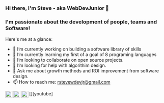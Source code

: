 ### Hi there, I'm Steve - aka WebDevJunior 👋

### I'm passionate about the development of people, teams and Software!

<!-- **steveWDamesJr/steveWDamesJr** is a ✨ _special_ ✨ repository because its `README.md` (this file) appears on your GitHub profile. -->

Here's me at a glance:

- 🔭 I’m currently working on building a software library of skills
- 🌱 I’m currently learning my first of a goal of 8 programing languages
- 👯 I’m looking to collaborate on open source projects. 
- 🤔 I’m looking for help with algorithim design.
- 💬 Ask me about growth methods and ROI improvement from software design.
- 📫 How to reach me: rstevewdevjr@gmail.com

     




[<img align="left" alt="steveWDamesJr | LinkedIn" width="22px" src="https://cdn.jsdelivr.net/npm/simple-icons@v3/icons/linkedin.svg" />][linkedin]


[<img align="left" alt="steveWDamesJr | Twitter" width="22px" src="https://cdn.jsdelivr.net/npm/simple-icons@v3/icons/twitter.svg" />][twitter]


[<img align="left" alt="steveWDamesJr | Youtube" width="22px" src="https://cdn.jsdelivr.net/npm/simple-icons@3.13.0/icons/youtube.svg" />][youtube]











[linkedin]: https://www.linkedin.com/in/steve-w-dames-jr/
[WebDevJuniorplaylist]: https://www.youtube.com/watch?v=ZeGWIp_c1hc&list=PL30-XgpqYvgfDMMJeDurCkHKiw5CHy8lV
[vscode]: https://code.visualstudio.com/
[Twitter]: https://twitter.com/Steve88312331







